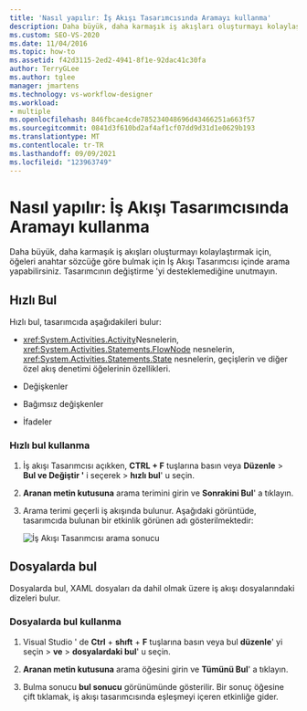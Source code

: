 ```yaml
---
title: 'Nasıl yapılır: İş Akışı Tasarımcısında Aramayı kullanma'
description: Daha büyük, daha karmaşık iş akışları oluşturmayı kolaylaştırmak için, öğeleri anahtar sözcüğe göre bulmak için İş Akışı Tasarımcısı içinde arama yapmayı öğrenin.
ms.custom: SEO-VS-2020
ms.date: 11/04/2016
ms.topic: how-to
ms.assetid: f42d3115-2ed2-4941-8f1e-92dac41c30fa
author: TerryGLee
ms.author: tglee
manager: jmartens
ms.technology: vs-workflow-designer
ms.workload:
- multiple
ms.openlocfilehash: 846fbcae4cde785234048696d43466251a663f57
ms.sourcegitcommit: 0841d3f610bd2af4af1cf07dd9d31d1e0629b193
ms.translationtype: MT
ms.contentlocale: tr-TR
ms.lasthandoff: 09/09/2021
ms.locfileid: "123963749"
---
```

# <a name="how-to-use-search-in-the-workflow-designer"></a>Nasıl yapılır: İş Akışı Tasarımcısında Aramayı kullanma

Daha büyük, daha karmaşık iş akışları oluşturmayı kolaylaştırmak için, öğeleri anahtar sözcüğe göre bulmak için İş Akışı Tasarımcısı içinde arama yapabilirsiniz. Tasarımcının değiştirme 'yi desteklemediğine unutmayın.

## <a name="quick-find"></a>Hızlı Bul

Hızlı bul, tasarımcıda aşağıdakileri bulur:

- <xref:System.Activities.Activity>Nesnelerin, <xref:System.Activities.Statements.FlowNode> nesnelerin, <xref:System.Activities.Statements.State> nesnelerin, geçişlerin ve diğer özel akış denetimi öğelerinin özellikleri.

- Değişkenler

- Bağımsız değişkenler

- İfadeler

### <a name="use-quick-find"></a>Hızlı bul kullanma

1. İş akışı Tasarımcısı açıkken, **CTRL + F** tuşlarına basın veya **Düzenle**  >  **Bul ve Değiştir '** i seçerek  >  **hızlı bul**' u seçin.

2. **Aranan metin kutusuna** arama terimini girin ve **Sonrakini Bul**' a tıklayın.

3. Arama terimi geçerli iş akışında bulunur. Aşağıdaki görüntüde, tasarımcıda bulunan bir etkinlik görünen adı gösterilmektedir:

   ![İş Akışı Tasarımcısı arama sonucu](../workflow-designer/media/designersearch.png)

## <a name="find-in-files"></a>Dosyalarda bul

Dosyalarda bul, XAML dosyaları da dahil olmak üzere iş akışı dosyalarındaki dizeleri bulur.

### <a name="use-find-in-files"></a>Dosyalarda bul kullanma

1. Visual Studio ' de **Ctrl** + **shıft** + **F** tuşlarına basın veya bul **düzenle**' yi seçin  >  **ve**  >  **dosyalardaki bul**' u seçin.

2. **Aranan metin kutusuna** arama öğesini girin ve **Tümünü Bul**' a tıklayın.

3. Bulma sonucu **bul sonucu** görünümünde gösterilir. Bir sonuç öğesine çift tıklamak, iş akışı tasarımcısında eşleşmeyi içeren etkinliğe gider.